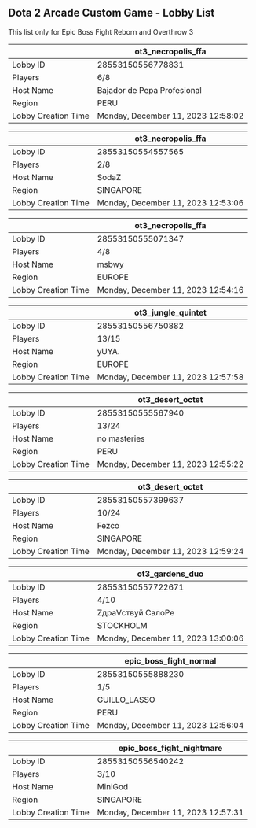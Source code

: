 ## Dota 2 Arcade Custom Game - Lobby List

This list only for Epic Boss Fight Reborn and Overthrow 3

|  | ot3_necropolis_ffa |
| ------ | ------ |
| Lobby ID | 28553150556778831 |
| Players | 6/8 |
| Host Name | Bajador de Pepa Profesional |
| Region | PERU |
| Lobby Creation Time | Monday, December 11, 2023 12:58:02 |


|  | ot3_necropolis_ffa |
| ------ | ------ |
| Lobby ID | 28553150554557565 |
| Players | 2/8 |
| Host Name | SodaZ |
| Region | SINGAPORE |
| Lobby Creation Time | Monday, December 11, 2023 12:53:06 |


|  | ot3_necropolis_ffa |
| ------ | ------ |
| Lobby ID | 28553150555071347 |
| Players | 4/8 |
| Host Name | msbwy |
| Region | EUROPE |
| Lobby Creation Time | Monday, December 11, 2023 12:54:16 |


|  | ot3_jungle_quintet |
| ------ | ------ |
| Lobby ID | 28553150556750882 |
| Players | 13/15 |
| Host Name | yUYA. |
| Region | EUROPE |
| Lobby Creation Time | Monday, December 11, 2023 12:57:58 |


|  | ot3_desert_octet |
| ------ | ------ |
| Lobby ID | 28553150555567940 |
| Players | 13/24 |
| Host Name | no masteries |
| Region | PERU |
| Lobby Creation Time | Monday, December 11, 2023 12:55:22 |


|  | ot3_desert_octet |
| ------ | ------ |
| Lobby ID | 28553150557399637 |
| Players | 10/24 |
| Host Name | Fezco |
| Region | SINGAPORE |
| Lobby Creation Time | Monday, December 11, 2023 12:59:24 |


|  | ot3_gardens_duo |
| ------ | ------ |
| Lobby ID | 28553150557722671 |
| Players | 4/10 |
| Host Name | ZдраVствуй СалоРе |
| Region | STOCKHOLM |
| Lobby Creation Time | Monday, December 11, 2023 13:00:06 |


|  | epic_boss_fight_normal |
| ------ | ------ |
| Lobby ID | 28553150555888230 |
| Players | 1/5 |
| Host Name | GUILLO_LASSO |
| Region | PERU |
| Lobby Creation Time | Monday, December 11, 2023 12:56:04 |


|  | epic_boss_fight_nightmare |
| ------ | ------ |
| Lobby ID | 28553150556540242 |
| Players | 3/10 |
| Host Name | MiniGod |
| Region | SINGAPORE |
| Lobby Creation Time | Monday, December 11, 2023 12:57:31 |



